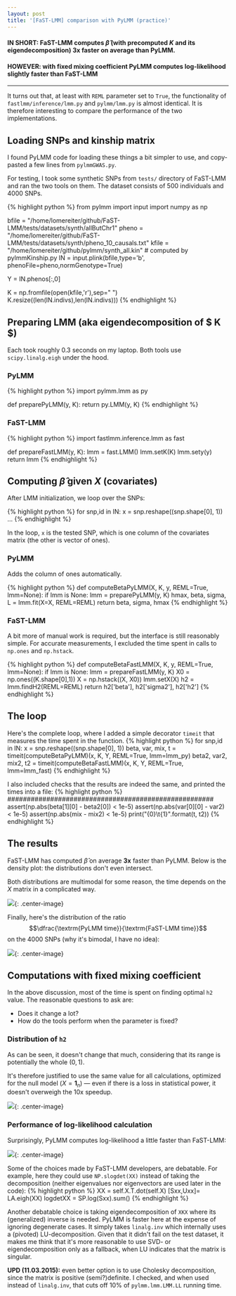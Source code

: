 ```yaml
---
layout: post
title: '[FaST-LMM] comparison with PyLMM (practice)'
---
```


#### IN SHORT: FaST-LMM computes $\hat{\beta}$ (with precomputed $K$ and its eigendecomposition) **3x** faster on average than PyLMM.

#### HOWEVER: with fixed mixing coefficient PyLMM computes log-likelihood slightly faster than FaST-LMM

------

It turns out that, at least with `REML` parameter set to `True`, the functionality of `fastlmm/inference/lmm.py` and `pylmm/lmm.py` is almost identical. It is therefore interesting to compare the performance of the two implementations.

## Loading SNPs and kinship matrix

I found PyLMM code for loading these things a bit simpler to use, and copy-pasted a few lines from `pylmmGWAS.py`.

For testing, I took some synthetic SNPs from `tests/` directory of FaST-LMM and ran the two tools on them. The dataset consists of 500 individuals and 4000 SNPs.

{% highlight python %}
from pylmm import input
import numpy as np

bfile = "/home/lomereiter/github/FaST-LMM/tests/datasets/synth/allButChr1"
pheno = "/home/lomereiter/github/FaST-LMM/tests/datasets/synth/pheno_10_causals.txt"
kfile = "/home/lomereiter/github/pylmm/synth_all.kin" # computed by pylmmKinship.py
IN = input.plink(bfile,type='b', phenoFile=pheno,normGenotype=True)

Y = IN.phenos[:,0]

K = np.fromfile(open(kfile,'r'),sep=" ")
K.resize((len(IN.indivs),len(IN.indivs)))
{% endhighlight %}

## Preparing LMM (aka eigendecomposition of $ K $)

Each took roughly 0.3 seconds on my laptop. Both tools use `scipy.linalg.eigh` under the hood.

### PyLMM

{% highlight python %}
import pylmm.lmm as py

def preparePyLMM(y, K):
    return py.LMM(y, K)
{% endhighlight %}

### FaST-LMM

{% highlight python %}
import fastlmm.inference.lmm as fast

def prepareFastLMM(y, K):
    lmm = fast.LMM()
    lmm.setK(K)
    lmm.sety(y)
    return lmm
{% endhighlight %}

## Computing $\hat{\beta}$ given $X$ (covariates)

After LMM initialization, we loop over the SNPs:

{% highlight python %}
for snp,id in IN:
    x = snp.reshape((snp.shape[0], 1))
    ...
{% endhighlight %}

In the loop, `x` is the tested SNP, which is one column of the covariates matrix (the other is vector of ones).

### PyLMM

Adds the column of ones automatically.

{% highlight python %}
def computeBetaPyLMM(X, K, y, REML=True, lmm=None):
    if lmm is None: lmm = preparePyLMM(y, K)
    hmax, beta, sigma, L = lmm.fit(X=X, REML=REML)
    return beta, sigma, hmax
{% endhighlight %}
    
### FaST-LMM

A bit more of manual work is required, but the interface is still reasonably simple. For accurate measurements, I excluded the time spent in calls to `np.ones` and `np.hstack`.
    
{% highlight python %}
def computeBetaFastLMM(X, K, y, REML=True, lmm=None):
    if lmm is None: lmm = prepareFastLMM(y, K)
    X0 = np.ones((K.shape[0],1))
    X = np.hstack((X, X0))
    lmm.setX(X)
    h2 = lmm.findH2(REML=REML)
    return h2['beta'], h2['sigma2'], h2['h2']
{% endhighlight %}

## The loop

Here's the complete loop, where I added a simple decorator `timeit` that measures the time spent in the function.
{% highlight python %}
for snp,id in IN:
    x = snp.reshape((snp.shape[0], 1))
    beta, var, mix, t = timeit(computeBetaPyLMM)(x, K, Y, REML=True, lmm=lmm_py)
    beta2, var2, mix2, t2 = timeit(computeBetaFastLMM)(x, K, Y, REML=True, lmm=lmm_fast)
{% endhighlight %}

I also included checks that the results are indeed the same, and printed the times into a file:
{% highlight python %}
#####################################################
    assert(np.abs(beta[1][0] - beta2[0]) < 1e-5)
    assert(np.abs(var[0][0] - var2) < 1e-5)
    assert(np.abs(mix - mix2) < 1e-5)
    print("{0}\t{1}".format(t, t2))
{% endhighlight %}

## The results

FaST-LMM has computed $\hat{\beta}$ on average **3x** faster than PyLMM. Below is the density plot: the distributions don't even intersect.

Both distributions are multimodal for some reason, the time depends on the $X$ matrix in a complicated way.

<!---
{% highlight r %}
library(ggplot2)
library(reshape2)

timings <- read.table("timings.txt")
colnames(timings) <- c("pylmm", "fastlmm")
timings.melt <- melt(timings, variable.name="method", value.name="time")
ggplot(timings.melt) + geom_density(aes(x=time, fill=method)) + 
		     scale_x_continuous(limits=c(0, 0.05)) + 
		     xlab(expression("time for estimating "* beta* ", seconds"))
{% endhighlight %}
-->

![]({{site.url}}/images/2015-03-10-beta.png){: .center-image}

Finally, here's the distribution of the ratio $$\dfrac{\textrm{PyLMM time}}{\textrm{FaST-LMM time}}$$ on the 4000 SNPs (why it's bimodal, I have no idea):

![]({{site.url}}/images/2015-03-10-ratio.png){: .center-image}

## Computations with fixed mixing coefficient

In the above discussion, most of the time is spent on finding optimal `h2` value. The reasonable questions to ask are:

* Does it change a lot?
* How do the tools perform when the parameter is fixed?

### Distribution of `h2`

As can be seen, it doesn't change that much, considering that its range is potentially the whole $(0, 1)$. 

It's therefore justified to use the same value for all calculations, optimized for the null model ($X = \mathbf{1}_n$) — even if there is a loss in statistical power, it doesn't overweigh the 10x speedup.

![]({{site.url}}/images/2015-03-10-h2.png){: .center-image}

### Performance of log-likelihood calculation

Surprisingly, PyLMM computes log-likelihood a little faster than FaST-LMM:

![]({{site.url}}/images/2015-03-10-beta2.png){: .center-image}

Some of the choices made by FaST-LMM developers, are debatable. For example, here they could use `NP.slogdet(XX)` instead of taking the decomposition (neither eigenvalues nor eigenvectors are used later in the code):
{% highlight python %}
XX = self.X.T.dot(self.X)
[Sxx,Uxx]= LA.eigh(XX)
logdetXX  = SP.log(Sxx).sum()
{% endhighlight %}

Another debatable choice is taking eigendecomposition of `XKX` where its (generalized) inverse is needed.
PyLMM is faster here at the expense of ignoring degenerate cases. It simply takes `linalg.inv` which internally uses a (pivoted) LU-decomposition. Given that it didn't fail on the test dataset, it makes me think that it's more reasonable to use SVD- or eigendecomposition only as a fallback, when LU indicates that the matrix is singular.

**UPD (11.03.2015):** even better option is to use Cholesky decomposition, since the matrix is positive (semi?)definite. I checked, and when used instead of `linalg.inv`, that cuts off 10% of `pylmm.lmm.LMM.LL` running time.
